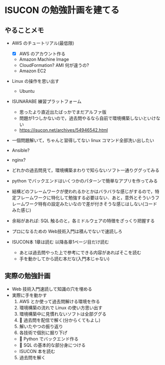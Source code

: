 # ISUCON の勉強計画を建てる

## やることメモ
- AWS のチュートリアル(最低限)
  - [x] AWS のアカウント作る
  - Amazon Machine Image
  - CloudFormation? AMI 何が違うの?
  - Amazon EC2
- Linux の操作を思い出す
  - Ubuntu
- ISUNARABE 練習プラットフォーム
  - 思ったより直近出たばっかでまだアルファ版
  - 問題が1つしかないので，過去問やるなら自前で環境構築しないといけない
  - https://isucon.net/archives/54946542.html

- 一個問題解いて，ちゃんと習得してない linux コマンド全部洗い出したい
- Ansible?
- nginx?
- どれかの過去問見て，環境構築まわりで知らないソフト一通りググってみる

- python でバックエンドはいくつかのパターンで簡単なアプリを作ってみる
- 結構どのフレームワークが使われるかとかはバラバラな感じがするので，特定フレームワークに特化して勉強する必要はない．あと，意外とそういうフレームワーク特有の設定みたいなので差が付きそうな感じはしない(コードみた感じ)

- 余裕があれば: SQL 触るのと，各ミドルウェアの特徴をざっくり把握する

- プロになるための Web技術入門は積んでないで速読しろ
- ISUCON本 1章は読む 以降各章1ページ目だけ読む
  - あとは過去問やった上で参考にできる内容があればそこを読む
  - 手を動かしてから読む本だな(入門本じゃない)

## 実際の勉強計画
- Web 技術入門速読して知識の穴を埋める
- 実際に手を動かす
  1. AWS とか使って過去問解ける環境を作る
    1. 環境構築の流れで Linux の使い方思い出す
    2. 環境構築中に見慣れないソフトは全部ググる
  2. 🔴 過去問を配信で解く(分からくてもよし)
  3. 解いたやつの振り返り
  4. 各技術で個別に掘り下げ
    - 🔴 Python でバックエンド作る
    - 🔴 SQL の基本的な部分身につける
    - ISUCON 本を読む
  5. 過去問を解く
